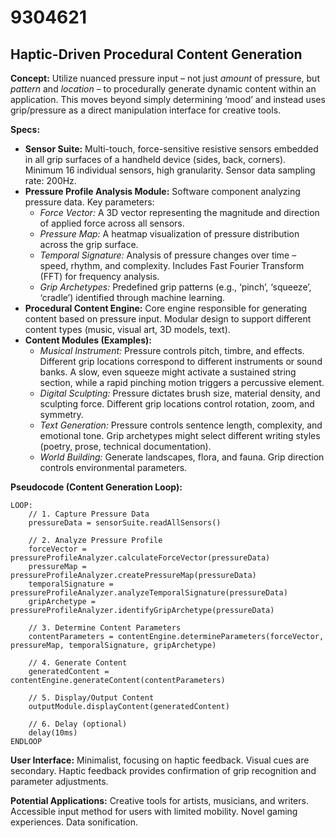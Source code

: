 # 9304621

## Haptic-Driven Procedural Content Generation

**Concept:** Utilize nuanced pressure input – not just *amount* of pressure, but *pattern* and *location* – to procedurally generate dynamic content within an application. This moves beyond simply determining ‘mood’ and instead uses grip/pressure as a direct manipulation interface for creative tools.

**Specs:**

*   **Sensor Suite:** Multi-touch, force-sensitive resistive sensors embedded in all grip surfaces of a handheld device (sides, back, corners). Minimum 16 individual sensors, high granularity. Sensor data sampling rate: 200Hz.
*   **Pressure Profile Analysis Module:** Software component analyzing pressure data. Key parameters:
    *   *Force Vector:*  A 3D vector representing the magnitude and direction of applied force across all sensors.
    *   *Pressure Map:*  A heatmap visualization of pressure distribution across the grip surface.
    *   *Temporal Signature:* Analysis of pressure changes over time – speed, rhythm, and complexity. Includes Fast Fourier Transform (FFT) for frequency analysis.
    *   *Grip Archetypes:* Predefined grip patterns (e.g., ‘pinch’, ‘squeeze’, ‘cradle’) identified through machine learning.
*   **Procedural Content Engine:** Core engine responsible for generating content based on pressure input. Modular design to support different content types (music, visual art, 3D models, text).
*   **Content Modules (Examples):**
    *   *Musical Instrument:* Pressure controls pitch, timbre, and effects. Different grip locations correspond to different instruments or sound banks. A slow, even squeeze might activate a sustained string section, while a rapid pinching motion triggers a percussive element.
    *   *Digital Sculpting:* Pressure dictates brush size, material density, and sculpting force. Different grip locations control rotation, zoom, and symmetry.
    *   *Text Generation:* Pressure controls sentence length, complexity, and emotional tone. Grip archetypes might select different writing styles (poetry, prose, technical documentation).
    *   *World Building:* Generate landscapes, flora, and fauna. Grip direction controls environmental parameters.

**Pseudocode (Content Generation Loop):**

```
LOOP:
    // 1. Capture Pressure Data
    pressureData = sensorSuite.readAllSensors()

    // 2. Analyze Pressure Profile
    forceVector = pressureProfileAnalyzer.calculateForceVector(pressureData)
    pressureMap = pressureProfileAnalyzer.createPressureMap(pressureData)
    temporalSignature = pressureProfileAnalyzer.analyzeTemporalSignature(pressureData)
    gripArchetype = pressureProfileAnalyzer.identifyGripArchetype(pressureData)

    // 3. Determine Content Parameters
    contentParameters = contentEngine.determineParameters(forceVector, pressureMap, temporalSignature, gripArchetype)

    // 4. Generate Content
    generatedContent = contentEngine.generateContent(contentParameters)

    // 5. Display/Output Content
    outputModule.displayContent(generatedContent)

    // 6. Delay (optional)
    delay(10ms)
ENDLOOP
```

**User Interface:** Minimalist, focusing on haptic feedback. Visual cues are secondary. Haptic feedback provides confirmation of grip recognition and parameter adjustments.

**Potential Applications:** Creative tools for artists, musicians, and writers. Accessible input method for users with limited mobility. Novel gaming experiences. Data sonification.